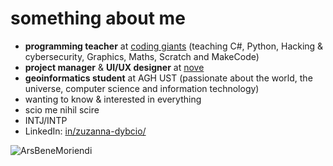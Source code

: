 # something about me
- **programming teacher** at [coding giants](https://www.codinggiants.com/) (teaching C#, Python, Hacking & cybersecurity, Graphics, Maths, Scratch and MakeCode)
- **project manager** & **UI/UX designer** at [nove](https://nove.team/)
- **geoinformatics student** at AGH UST (passionate about the world, the universe, computer science and information technology)
- wanting to know & interested in everything
- scio me nihil scire
- INTJ/INTP
- LinkedIn: [in/zuzanna-dybcio/](https://www.linkedin.com/in/zuzanna-dybcio/)

<p align="left"> <img src="https://komarev.com/ghpvc/?username=ArsBeneMoriendi&label=Profile%20views&color=000000" alt="ArsBeneMoriendi" /> </p>
